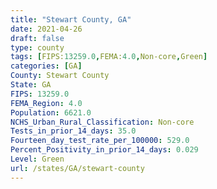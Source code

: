 ```yaml
---
title: "Stewart County, GA"
date: 2021-04-26
draft: false
type: county
tags: [FIPS:13259.0,FEMA:4.0,Non-core,Green]
categories: [GA]
County: Stewart County
State: GA
FIPS: 13259.0
FEMA_Region: 4.0
Population: 6621.0
NCHS_Urban_Rural_Classification: Non-core
Tests_in_prior_14_days: 35.0
Fourteen_day_test_rate_per_100000: 529.0
Percent_Positivity_in_prior_14_days: 0.029
Level: Green
url: /states/GA/stewart-county
---
```



